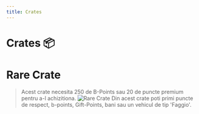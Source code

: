 ```yaml
---
title: Crates
---
```


# Crates 📦
# Rare Crate
> Acest crate necesita 250 de B-Points sau 20 de puncte premium pentru a-l achizitiona.
![Rare Crate](https://i.imgur.com/HorZ6BW.png "Rare Crate")
Din acest crate poti primi puncte de respect, b-points, Gift-Points, bani sau un vehicul de tip 'Faggio'.

